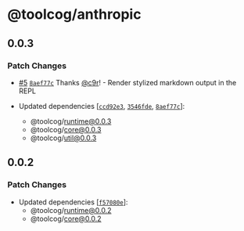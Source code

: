 # @toolcog/anthropic

## 0.0.3

### Patch Changes

- [#5](https://github.com/toolcog/toolcog/pull/5) [`8aef77c`](https://github.com/toolcog/toolcog/commit/8aef77c6a830367fbc41170ef7e0700d32087d82) Thanks [@c9r](https://github.com/c9r)! - Render stylized markdown output in the REPL

- Updated dependencies [[`ccd92e3`](https://github.com/toolcog/toolcog/commit/ccd92e3b007776fa9334740533d6c668084cc7cf), [`3546fde`](https://github.com/toolcog/toolcog/commit/3546fdeb47ba1561a0d135bd67096c5c5d9ea945), [`8aef77c`](https://github.com/toolcog/toolcog/commit/8aef77c6a830367fbc41170ef7e0700d32087d82)]:
  - @toolcog/runtime@0.0.3
  - @toolcog/core@0.0.3
  - @toolcog/util@0.0.3

## 0.0.2

### Patch Changes

- Updated dependencies [[`f57080e`](https://github.com/toolcog/toolcog/commit/f57080e99a41fc8484ea46bd3c49a73cad01c996)]:
  - @toolcog/runtime@0.0.2
  - @toolcog/core@0.0.2
